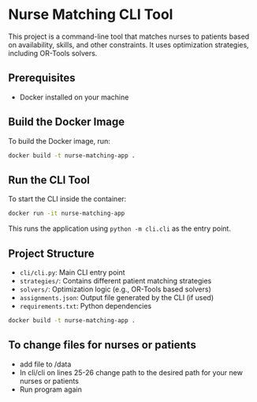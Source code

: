 # Nurse Matching CLI Tool

This project is a command-line tool that matches nurses to patients based on availability, skills, and other constraints. It uses optimization strategies, including OR-Tools solvers.

## Prerequisites

- Docker installed on your machine

## Build the Docker Image

To build the Docker image, run:

```bash
docker build -t nurse-matching-app .
```

## Run the CLI Tool

To start the CLI inside the container:

```bash
docker run -it nurse-matching-app
```

This runs the application using `python -m cli.cli` as the entry point.

## Project Structure

- `cli/cli.py`: Main CLI entry point
- `strategies/`: Contains different patient matching strategies
- `solvers/`: Optimization logic (e.g., OR-Tools based solvers)
- `assignments.json`: Output file generated by the CLI (if used)
- `requirements.txt`: Python dependencies


```bash
docker build -t nurse-matching-app .
```

## To change files for nurses or patients
  - add file to /data
  - In cli/cli on lines 25-26 change path to the desired path for your new nurses or patients
  - Run program again
